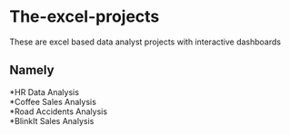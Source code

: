 # The-excel-projects
These are excel based data analyst projects with interactive dashboards

## Namely  
*HR Data Analysis  
*Coffee Sales Analysis  
*Road Accidents Analysis  
*BlinkIt Sales Analysis  
